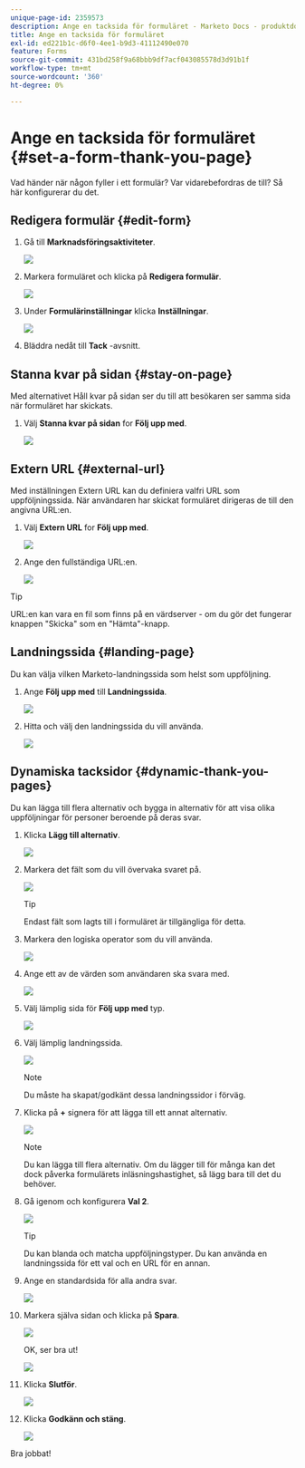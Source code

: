 ```yaml
---
unique-page-id: 2359573
description: Ange en tacksida för formuläret - Marketo Docs - produktdokumentation
title: Ange en tacksida för formuläret
exl-id: ed221b1c-d6f0-4ee1-b9d3-41112490e070
feature: Forms
source-git-commit: 431bd258f9a68bbb9df7acf043085578d3d91b1f
workflow-type: tm+mt
source-wordcount: '360'
ht-degree: 0%

---
```


# Ange en tacksida för formuläret {#set-a-form-thank-you-page}

Vad händer när någon fyller i ett formulär? Var vidarebefordras de till? Så här konfigurerar du det.

## Redigera formulär {#edit-form}

1. Gå till **Marknadsföringsaktiviteter**.

   ![](assets/login-marketing-activities-5.png)

1. Markera formuläret och klicka på **Redigera formulär**.

   ![](assets/image2014-9-15-17-3a34-3a14.png)

1. Under **Formulärinställningar** klicka **Inställningar**.

   ![](assets/image2014-9-15-17-3a34-3a21.png)

1. Bläddra nedåt till **Tack** -avsnitt.

## Stanna kvar på sidan {#stay-on-page}

Med alternativet Håll kvar på sidan ser du till att besökaren ser samma sida när formuläret har skickats.

1. Välj **Stanna kvar på sidan** for **Följ upp med**.

   ![](assets/image2014-9-15-17-3a34-3a35.png)

## Extern URL {#external-url}

Med inställningen Extern URL kan du definiera valfri URL som uppföljningssida. När användaren har skickat formuläret dirigeras de till den angivna URL:en.

1. Välj **Extern URL** for **Följ upp med**.

   ![](assets/image2014-9-15-17-3a34-3a45.png)

1. Ange den fullständiga URL:en.

   ![](assets/image2014-9-15-17-3a34-3a53.png)

>[!TIP]
>
>URL:en kan vara en fil som finns på en värdserver - om du gör det fungerar knappen &quot;Skicka&quot; som en &quot;Hämta&quot;-knapp.

## Landningssida {#landing-page}

Du kan välja vilken Marketo-landningssida som helst som uppföljning.

1. Ange **Följ upp med** till **Landningssida**.

   ![](assets/image2014-9-15-17-3a37-3a52.png)

1. Hitta och välj den landningssida du vill använda.

   ![](assets/image2014-9-15-17-3a37-3a59.png)

## Dynamiska tacksidor {#dynamic-thank-you-pages}

Du kan lägga till flera alternativ och bygga in alternativ för att visa olika uppföljningar för personer beroende på deras svar.

1. Klicka **Lägg till alternativ**.

   ![](assets/image2014-9-15-17-3a38-3a6.png)

1. Markera det fält som du vill övervaka svaret på.

   ![](assets/image2014-9-15-17-3a38-3a12.png)

   >[!TIP]
   >
   >Endast fält som lagts till i formuläret är tillgängliga för detta.

1. Markera den logiska operator som du vill använda.

   ![](assets/image2014-9-15-17-3a38-3a31.png)

1. Ange ett av de värden som användaren ska svara med.

   ![](assets/image2014-9-15-17-3a38-3a40.png)

1. Välj lämplig sida för **Följ upp med** typ.

   ![](assets/image2014-9-15-17-3a38-3a51.png)

1. Välj lämplig landningssida.

   ![](assets/image2014-9-15-17-3a39-3a3.png)

   >[!NOTE]
   >
   >Du måste ha skapat/godkänt dessa landningssidor i förväg.

1. Klicka på **+** signera för att lägga till ett annat alternativ.

   ![](assets/image2014-9-15-17-3a39-3a25.png)

   >[!NOTE]
   >
   >Du kan lägga till flera alternativ. Om du lägger till för många kan det dock påverka formulärets inläsningshastighet, så lägg bara till det du behöver.

1. Gå igenom och konfigurera **Val 2**.

   ![](assets/image2014-9-15-17-3a39-3a44.png)

   >[!TIP]
   >
   >Du kan blanda och matcha uppföljningstyper. Du kan använda en landningssida för ett val och en URL för en annan.

1. Ange en standardsida för alla andra svar.

   ![](assets/image2014-9-15-17-3a40-3a10.png)

1. Markera själva sidan och klicka på **Spara**.

   ![](assets/image2014-9-15-17-3a40-3a26.png)

   OK, ser bra ut!

   ![](assets/image2014-9-15-17-3a40-3a34.png)

1. Klicka **Slutför**.

   ![](assets/image2014-9-15-17-3a40-3a42.png)

1. Klicka **Godkänn och stäng**.

   ![](assets/image2014-9-15-17-3a41-3a0.png)

Bra jobbat!
